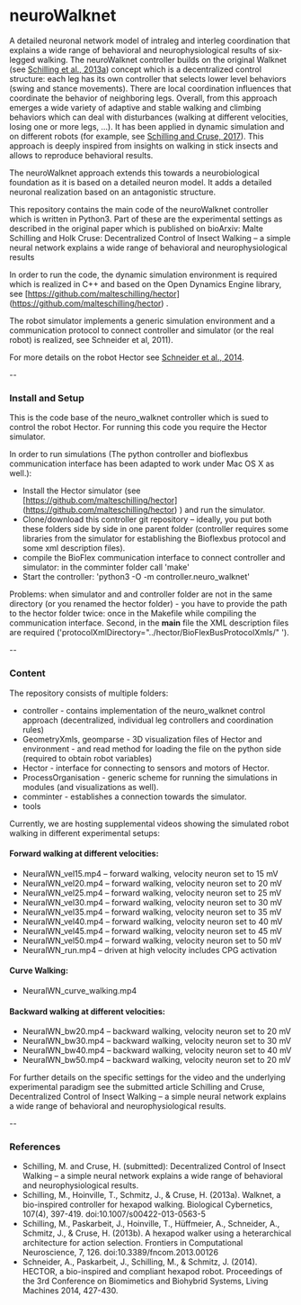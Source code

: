# neuroWalknet 

A detailed neuronal network model of intraleg and interleg coordination that explains a wide range of behavioral and neurophysiological results of six-legged walking. The neuroWalknet controller builds on the original Walknet (see [Schilling et al., 2013a](https://link.springer.com/article/10.1007/s00422-013-0563-5)) concept which is a decentralized control structure: each leg has its own controller that selects lower level behaviors (swing and stance movements). There are local coordination influences that coordinate the behavior of neighboring legs. Overall, from this approach emerges a wide variety of adaptive and stable walking and climbing behaviors which can deal with disturbances (walking at different velocities, losing one or more legs, ...). It has been applied in dynamic simulation and on different robots (for example, see [Schilling and Cruse, 2017](https://www.frontiersin.org/articles/10.3389/fnbot.2017.00003/full)).
This approach is deeply inspired from insights on walking in stick insects and allows to reproduce behavioral results.

The neuroWalknet approach extends this towards a neurobiological foundation as it is based on a detailed neuron model. It adds a detailed neuronal realization based on an antagonistic structure. 

This repository contains the main code of the neuroWalknet controller which is written in Python3. Part of these are the experimental settings as described in the original paper which is published on bioArxiv:
Malte Schilling and Holk Cruse: Decentralized Control of Insect Walking – a simple neural network explains a wide range of behavioral and neurophysiological results


In order to run the code, the dynamic simulation environment is required which is realized in C++ and based on the Open Dynamics Engine library, see [https://github.com/malteschilling/hector] (https://github.com/malteschilling/hector) . 

The robot simulator implements a generic simulation environment and a communication protocol to connect controller and simulator (or the real robot) is realized, see Schneider et al, 2011).

For more details on the robot Hector see [Schneider et al., 2014](https://link.springer.com/chapter/10.1007/978-3-319-09435-9_51).

--

### Install and Setup

This is the code base of the neuro_walknet controller which is sued to control the robot Hector. For running this code you require the Hector simulator.

In order to run simulations (The python controller and bioflexbus communication interface has been adapted to work under Mac OS X as well.):

* Install the Hector simulator (see [https://github.com/malteschilling/hector] (https://github.com/malteschilling/hector) ) and run the simulator.
* Clone/download this controller git repository – ideally, you put both these folders side by side in one parent folder (controller requires some libraries from the simulator for establishing the Bioflexbus protocol and some xml description files).
* compile the BioFlex communication interface to connect controller and simulator: in the comminter folder call 'make'
* Start the controller: 'python3 -O -m controller.neuro_walknet'

Problems: when simulator and and controller folder are not in the same directory (or you renamed the hector folder) - you have to provide the path to the hector folder twice: once in the Makefile while compiling the communication interface. Second, in the __main__ file the XML description files are required ('protocolXmlDirectory="../hector/BioFlexBusProtocolXmls/" ').

--

### Content

The repository consists of multiple folders:

* controller - contains implementation of the neuro_walknet control approach (decentralized, individual leg controllers and coordination rules)
* GeometryXmls, geomparse - 3D visualization files of Hector and environment - and read method for loading the file on the python side (required to obtain robot variables)
* Hector - interface for connecting to sensors and motors of Hector.
* ProcessOrganisation - generic scheme for running the simulations in modules (and visualizations as well).
* comminter - establishes a connection towards the simulator.
* tools

Currently, we are hosting supplemental videos showing the simulated robot walking in different experimental setups:

#### Forward walking at different velocities:

* NeuralWN_vel15.mp4 – forward walking, velocity neuron set to 15 mV
* NeuralWN_vel20.mp4 – forward walking, velocity neuron set to 20 mV
* NeuralWN_vel25.mp4 – forward walking, velocity neuron set to 25 mV
* NeuralWN_vel30.mp4 – forward walking, velocity neuron set to 30 mV
* NeuralWN_vel35.mp4 – forward walking, velocity neuron set to 35 mV
* NeuralWN_vel40.mp4 – forward walking, velocity neuron set to 40 mV
* NeuralWN_vel45.mp4 – forward walking, velocity neuron set to 45 mV
* NeuralWN_vel50.mp4 – forward walking, velocity neuron set to 50 mV
* NeuralWN_run.mp4 – driven at high velocity includes CPG activation

#### Curve Walking:

* NeuralWN_curve_walking.mp4

#### Backward walking at different velocities:

* NeuralWN_bw20.mp4 – backward walking, velocity neuron set to 20 mV
* NeuralWN_bw30.mp4 – backward walking, velocity neuron set to 30 mV
* NeuralWN_bw40.mp4 – backward walking, velocity neuron set to 40 mV 
* NeuralWN_bw50.mp4 – backward walking, velocity neuron set to 20 mV

For further details on the specific settings for the video and the underlying experimental paradigm see the submitted article Schilling and Cruse, Decentralized Control of Insect Walking – a simple neural network explains a wide range of behavioral and neurophysiological results.

--

### References

* Schilling, M. and Cruse, H. (submitted): Decentralized Control of Insect Walking – a simple neural network explains a wide range of behavioral and neurophysiological results.
* Schilling, M., Hoinville, T., Schmitz, J., & Cruse, H. (2013a). Walknet, a bio-inspired controller for hexapod walking. Biological Cybernetics, 107(4), 397-419. doi:10.1007/s00422-013-0563-5
* Schilling, M., Paskarbeit, J., Hoinville, T., Hüffmeier, A., Schneider, A., Schmitz, J., & Cruse, H. (2013b). A hexapod walker using a heterarchical architecture for action selection. Frontiers in Computational Neuroscience, 7, 126. doi:10.3389/fncom.2013.00126
* Schneider, A., Paskarbeit, J., Schilling, M., & Schmitz, J. (2014). HECTOR, a bio-inspired and compliant hexapod robot. Proceedings of the 3rd Conference on Biomimetics and Biohybrid Systems, Living Machines 2014, 427-430.
